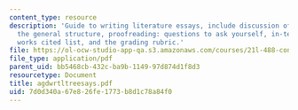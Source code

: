 ```yaml
---
content_type: resource
description: 'Guide to writing literature essays, include discussion of the basics,
  the general structure, proofreading: questions to ask yourself, in-text citation,
  works cited list, and the grading rubric.'
file: https://ol-ocw-studio-app-qa.s3.amazonaws.com/courses/21l-488-contemporary-literature-literature-development-and-human-rights-spring-2008/7d0d340a67e826fe1773b8d1c78a84f0_agdwrtltreesays.pdf
file_type: application/pdf
parent_uid: bb5468cb-432c-ba9b-1149-97d874d1f8d3
resourcetype: Document
title: agdwrtltreesays.pdf
uid: 7d0d340a-67e8-26fe-1773-b8d1c78a84f0
---
```

